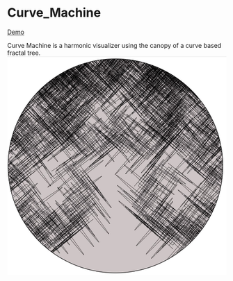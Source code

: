 # Curve_Machine
[Demo](https://tracyalanwalsh.github.io/Curve_Machine/)

Curve Machine is a harmonic visualizer using the canopy of a curve based fractal tree.
![alt text](curve-machine1.jpg)
